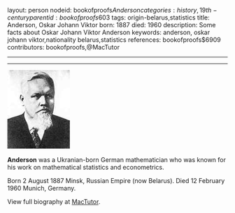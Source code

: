 layout: person
nodeid: bookofproofs$Anderson
categories: history,19th-century
parentid: bookofproofs$603
tags: origin-belarus,statistics
title: Anderson, Oskar Johann Viktor
born: 1887
died: 1960
description: Some facts about Oskar Johann Viktor Anderson
keywords: anderson, oskar johann viktor,nationality belarus,statistics
references: bookofproofs$6909
contributors: bookofproofs,@MacTutor

---


---

![Anderson.jpg](https://github.com/bookofproofs/bookofproofs.github.io/blob/main/_sources/_assets/images/portraits/Anderson.jpg?raw=true)

**Anderson** was a Ukranian-born German mathematician who was known for his work on mathematical statistics and econometrics.

Born 2 August 1887 Minsk, Russian Empire (now Belarus). Died 12 February 1960 Munich, Germany.


View full biography at [MacTutor](https://mathshistory.st-andrews.ac.uk/Biographies/Anderson/).